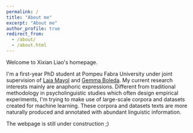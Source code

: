 ```yaml
---
permalink: /
title: "About me"
excerpt: "About me"
author_profile: true
redirect_from: 
  - /about/
  - /about.html
---
```


Welcome to Xixian Liao's homepage.

I'm a first-year PhD student at Pompeu Fabra University under joint supervision of [Laia Mayol](https://www.upf.edu/web/laia-mayol/) and [Gemma Boleda](https://gboleda.github.io). My current research interests mainly are anaphoric expressions. Different from traditional methodology in psycholinguistic studies which often design empirical experiments, I'm trying to make use of large-scale corpora and datasets created for machine learning. These corpora and datasets texts are more naturally produced and annotated with abundant linguistic information.


The webpage is still under construction ;)


